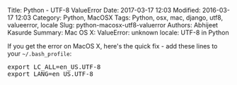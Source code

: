 Title: Python - UTF-8 ValueError
Date: 2017-03-17 12:03
Modified: 2016-03-17 12:03
Category: Python, MacOSX
Tags: Python, osx, mac, django, utf8, valueerror, locale
Slug: python-macosx-utf8-valuerror
Authors: Abhijeet Kasurde
Summary: Mac OS X: ValueError: unknown locale: UTF-8 in Python

If you get the error on MacOS X, here's the quick fix - add these lines to your `~/.bash_profile`:

<pre>
export LC_ALL=en_US.UTF-8
export LANG=en_US.UTF-8
</pre>
